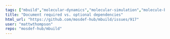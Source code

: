 ```yaml
---
tags: ["mbuild","molecular-dynamics","molecular-simulation","molecule-builder","python"]
title: "Document required vs. optional dependencies"
html_url: "https://github.com/mosdef-hub/mbuild/issues/917"
user: "mattwthompson"
repo: "mosdef-hub/mbuild"
---
```


